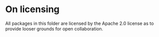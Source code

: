 # On licensing

All packages in this folder are licensed by the Apache 2.0 license as to provide looser grounds for open collaboration.
